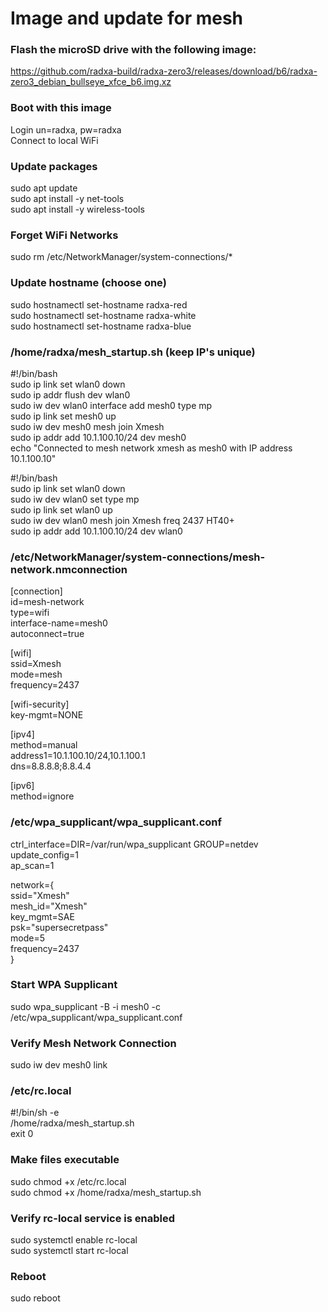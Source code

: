 # Image and update for mesh
### Flash the microSD drive with the following image:  
https://github.com/radxa-build/radxa-zero3/releases/download/b6/radxa-zero3_debian_bullseye_xfce_b6.img.xz

### Boot with this image
Login un=radxa, pw=radxa  
Connect to local WiFi  

### Update packages
sudo apt update  
sudo apt install -y net-tools  
sudo apt install -y wireless-tools  

### Forget WiFi Networks
sudo rm /etc/NetworkManager/system-connections/*  

### Update hostname (choose one)
sudo hostnamectl set-hostname radxa-red  
sudo hostnamectl set-hostname radxa-white  
sudo hostnamectl set-hostname radxa-blue  

### /home/radxa/mesh_startup.sh (keep IP's unique)
#!/bin/bash  
sudo ip link set wlan0 down  
sudo ip addr flush dev wlan0  
sudo iw dev wlan0 interface add mesh0 type mp  
sudo ip link set mesh0 up  
sudo iw dev mesh0 mesh join Xmesh  
sudo ip addr add 10.1.100.10/24 dev mesh0  
echo "Connected to mesh network xmesh as mesh0 with IP address 10.1.100.10"  

#!/bin/bash  
sudo ip link set wlan0 down  
sudo iw dev wlan0 set type mp  
sudo ip link set wlan0 up  
sudo iw dev wlan0 mesh join Xmesh freq 2437 HT40+  
sudo ip addr add 10.1.100.10/24 dev wlan0  

### /etc/NetworkManager/system-connections/mesh-network.nmconnection
[connection]  
id=mesh-network  
type=wifi  
interface-name=mesh0  
autoconnect=true  
  
[wifi]  
ssid=Xmesh  
mode=mesh  
frequency=2437  
  
[wifi-security]  
key-mgmt=NONE  
  
[ipv4]  
method=manual  
address1=10.1.100.10/24,10.1.100.1  
dns=8.8.8.8;8.8.4.4  
  
[ipv6]  
method=ignore  
  
### /etc/wpa_supplicant/wpa_supplicant.conf
ctrl_interface=DIR=/var/run/wpa_supplicant GROUP=netdev  
update_config=1  
ap_scan=1  
  
network={  
    ssid="Xmesh"  
    mesh_id="Xmesh"  
    key_mgmt=SAE  
    psk="supersecretpass"  
    mode=5  
    frequency=2437  
}  

### Start WPA Supplicant
sudo wpa_supplicant -B -i mesh0 -c /etc/wpa_supplicant/wpa_supplicant.conf

### Verify Mesh Network Connection
sudo iw dev mesh0 link
 
### /etc/rc.local
#!/bin/sh -e  
/home/radxa/mesh_startup.sh  
exit 0  

### Make files executable
sudo chmod +x /etc/rc.local  
sudo chmod +x /home/radxa/mesh_startup.sh  

### Verify rc-local service is enabled
sudo systemctl enable rc-local  
sudo systemctl start rc-local  

### Reboot
sudo reboot  

